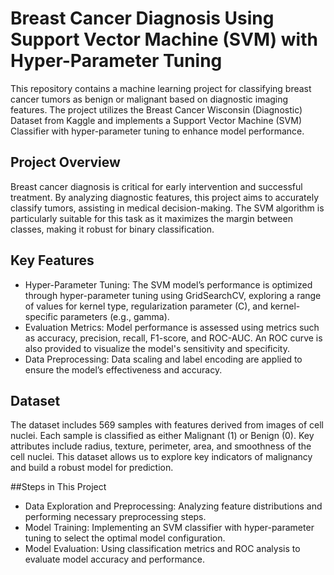 # Breast Cancer Diagnosis Using Support Vector Machine (SVM) with Hyper-Parameter Tuning

This repository contains a machine learning project for classifying breast cancer tumors as benign or malignant based on diagnostic imaging features. The project utilizes the Breast Cancer Wisconsin (Diagnostic) Dataset from Kaggle and implements a Support Vector Machine (SVM) Classifier with hyper-parameter tuning to enhance model performance.

## Project Overview

Breast cancer diagnosis is critical for early intervention and successful treatment. By analyzing diagnostic features, this project aims to accurately classify tumors, assisting in medical decision-making. The SVM algorithm is particularly suitable for this task as it maximizes the margin between classes, making it robust for binary classification.

## Key Features

* Hyper-Parameter Tuning: The SVM model’s performance is optimized through hyper-parameter tuning using GridSearchCV, exploring a range of values for kernel type, regularization parameter (C), and kernel-specific parameters (e.g., gamma).
* Evaluation Metrics: Model performance is assessed using metrics such as accuracy, precision, recall, F1-score, and ROC-AUC. An ROC curve is also provided to visualize the model's sensitivity and specificity.
* Data Preprocessing: Data scaling and label encoding are applied to ensure the model’s effectiveness and accuracy.

## Dataset
The dataset includes 569 samples with features derived from images of cell nuclei. Each sample is classified as either Malignant (1) or Benign (0). Key attributes include radius, texture, perimeter, area, and smoothness of the cell nuclei. This dataset allows us to explore key indicators of malignancy and build a robust model for prediction.

##Steps in This Project

* Data Exploration and Preprocessing: Analyzing feature distributions and performing necessary preprocessing steps.
* Model Training: Implementing an SVM classifier with hyper-parameter tuning to select the optimal model configuration.
* Model Evaluation: Using classification metrics and ROC analysis to evaluate model accuracy and performance.
